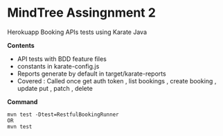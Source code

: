 # MindTree Assingnment 2
Herokuapp Booking APIs tests using Karate Java

**Contents**
- API tests with BDD feature files
- constants in karate-config.js
- Reports generate by default in target/karate-reports
- Covered : Called once get auth token , list bookings , create booking , update put , patch , delete 

**Command**
```
mvn test -Dtest=RestfulBookingRunner
OR
mvn test     

```
